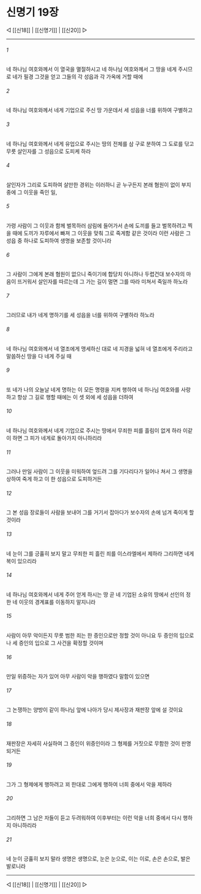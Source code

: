 # 신명기 19장

◁ [[신18]] | [[신명기]] | [[신20]] ▷
***

###### 1
네 하나님 여호와께서 이 열국을 멸절하시고 네 하나님 여호와께서 그 땅을 네게 주시므로 네가 필경 그것을 얻고 그들의 각 성읍과 각 가옥에 거할 때에

###### 2
네 하나님 여호와께서 네게 기업으로 주신 땅 가운데서 세 성읍을 너를 위하여 구별하고

###### 3
네 하나님 여호와께서 네게 유업으로 주시는 땅의 전체를 삼 구로 분하여 그 도로를 닦고 무릇 살인자를 그 성읍으로 도피케 하라

###### 4
살인자가 그리로 도피하여 살만한 경위는 이러하니 곧 누구든지 본래 혐원이 없이 부지 중에 그 이웃을 죽인 일,

###### 5
가령 사람이 그 이웃과 함께 벌목하러 삼림에 들어가서 손에 도끼를 들고 벌목하려고 찍을 때에 도끼가 자루에서 빠져 그 이웃을 맞춰 그로 죽게함 같은 것이라 이런 사람은 그 성읍 중 하나로 도피하여 생명을 보존할 것이니라

###### 6
그 사람이 그에게 본래 혐원이 없으니 죽이기에 합당치 아니하나 두렵건대 보수자의 마음이 뜨거워서 살인자를 따르는데 그 가는 길이 멀면 그를 따라 미쳐서 죽일까 하노라

###### 7
그러므로 내가 네게 명하기를 세 성읍을 너를 위하여 구별하라 하노라

###### 8
네 하나님 여호와께서 네 열조에게 맹세하신 대로 네 지경을 넓혀 네 열조에게 주리라고 말씀하신 땅을 다 네게 주실 때

###### 9
또 네가 나의 오늘날 네게 명하는 이 모든 명령을 지켜 행하여 네 하나님 여호와를 사랑하고 항상 그 길로 행할 때에는 이 셋 외에 세 성읍을 더하여

###### 10
네 하나님 여호와께서 네게 기업으로 주시는 땅에서 무죄한 피를 흘림이 없게 하라 이같이 하면 그 피가 네게로 돌아가지 아니하리라

###### 11
그러나 만일 사람이 그 이웃을 미워하여 엎드려 그를 기다리다가 일어나 쳐서 그 생명을 상하여 죽게 하고 이 한 성읍으로 도피하거든

###### 12
그 본 성읍 장로들이 사람을 보내어 그를 거기서 잡아다가 보수자의 손에 넘겨 죽이게 할 것이라

###### 13
네 눈이 그를 긍휼히 보지 말고 무죄한 피 흘린 죄를 이스라엘에서 제하라 그리하면 네게 복이 있으리라

###### 14
네 하나님 여호와께서 네게 주어 얻게 하시는 땅 곧 네 기업된 소유의 땅에서 선인의 정한 네 이웃의 경계표를 이동하지 말지니라

###### 15
사람이 아무 악이든지 무릇 범한 죄는 한 증인으로만 정할 것이 아니요 두 증인의 입으로나 세 증인의 입으로 그 사건을 확정할 것이며

###### 16
만일 위증하는 자가 있어 아무 사람이 악을 행하였다 말함이 있으면

###### 17
그 논쟁하는 양방이 같이 하나님 앞에 나아가 당시 제사장과 재판장 앞에 설 것이요

###### 18
재판장은 자세히 사실하여 그 증인이 위증인이라 그 형제를 거짓으로 무함한 것이 판명되거든

###### 19
그가 그 형제에게 행하려고 꾀 한대로 그에게 행하여 너희 중에서 악을 제하라

###### 20
그리하면 그 남은 자들이 듣고 두려워하여 이후부터는 이런 악을 너희 중에서 다시 행하지 아니하리라

###### 21
네 눈이 긍휼히 보지 말라 생명은 생명으로, 눈은 눈으로, 이는 이로, 손은 손으로, 발은 발로니라

***
◁ [[신18]] | [[신명기]] | [[신20]] ▷